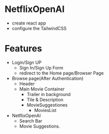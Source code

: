 # NetflixOpenAI
- create react app
- configure the TailwindCSS

# Features
- Login/Sign UP
   - Sign In/Sign Up Form
   - redirect to the Home page/Browser Page
- Browse page(After Authentication)
     - Header
     - Main Movie Container
        - Trailer in background
        - Tile & Description
        - MovieSuggestiones
           - MoviesList
- NetflixOpenAI
  - Search Bar
  - Movie Suggestions.